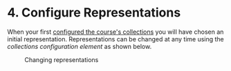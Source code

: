 # 4. Configure Representations

When your first [configured the course's collections](./configure-collections.md) you will have chosen an initial representation.  Representations can be changed at any time using the _collections configuration element_ as shown below.


<figure markdown>
<figcaption>Changing representations</figcaption>
<sl-animated-image src="../images/changeRepresentations.gif" alt="Change representations">
</figure>





<link rel="stylesheet" href="https://cdn.jsdelivr.net/npm/@shoelace-style/shoelace@2.0.0/dist/themes/light.css" />
<script type="module" src="https://cdn.jsdelivr.net/npm/@shoelace-style/shoelace@2.0.0/dist/shoelace.js"></script>

